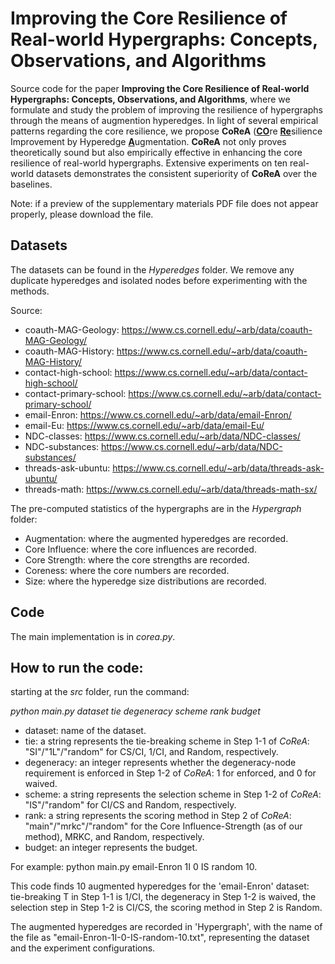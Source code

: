 # Improving the Core Resilience of Real-world Hypergraphs: Concepts, Observations, and Algorithms
Source code for the paper **Improving the Core Resilience of Real-world Hypergraphs: Concepts, Observations, and Algorithms**, where we formulate and study the problem of improving the resilience of hypergraphs through the means of augmention hyperedges.
In light of several empirical patterns regarding the core resilience, we propose **CoReA** (<ins><strong>CO</strong></ins>re <ins><strong>Re</strong></ins>silience Improvement by Hyperedge <ins><strong>A</strong></ins>ugmentation.
**CoReA** not only proves theoretically sound but also empirically effective in enhancing the core resilience of real-world hypergraphs.
Extensive experiments on ten real-world datasets demonstrates the consistent superiority of **CoReA** over the baselines.

Note: if a preview of the supplementary materials PDF file does not appear properly, please download the file.

## Datasets
The datasets can be found in the *Hyperedges* folder. 
We remove any duplicate hyperedges and isolated nodes before experimenting with the methods.

Source:
- coauth-MAG-Geology: https://www.cs.cornell.edu/~arb/data/coauth-MAG-Geology/
- coauth-MAG-History: https://www.cs.cornell.edu/~arb/data/coauth-MAG-History/
- contact-high-school: https://www.cs.cornell.edu/~arb/data/contact-high-school/
- contact-primary-school: https://www.cs.cornell.edu/~arb/data/contact-primary-school/
- email-Enron: https://www.cs.cornell.edu/~arb/data/email-Enron/
- email-Eu: https://www.cs.cornell.edu/~arb/data/email-Eu/
- NDC-classes: https://www.cs.cornell.edu/~arb/data/NDC-classes/
- NDC-substances: https://www.cs.cornell.edu/~arb/data/NDC-substances/
- threads-ask-ubuntu: https://www.cs.cornell.edu/~arb/data/threads-ask-ubuntu/
- threads-math: https://www.cs.cornell.edu/~arb/data/threads-math-sx/

The pre-computed statistics of the hypergraphs are in the *Hypergraph* folder:
- Augmentation: where the augmented hyperedges are recorded.
- Core Influence: where the core influences are recorded.
- Core Strength: where the core strengths are recorded.
- Coreness: where the core numbers are recorded.
- Size: where the hyperedge size distributions are recorded.

## Code
The main implementation is in *corea.py*.

## How to run the code:
starting at the *src* folder, run the command:

*python main.py dataset tie degeneracy scheme rank budget*
- dataset: name of the dataset.
- tie: a string represents the tie-breaking scheme in Step 1-1 of *CoReA*: "SI"/"1L"/"random" for CS/CI, 1/CI, and Random, respectively.
- degeneracy: an integer represents whether the degeneracy-node requirement is enforced in Step 1-2 of *CoReA*: 1 for enforced, and 0 for waived.
- scheme: a string represents the selection scheme in Step 1-2 of *CoReA*: "IS"/"random" for CI/CS and Random, respectively.
- rank: a string represents the scoring method in Step 2 of *CoReA*: "main"/"mrkc"/"random" for the Core Influence-Strength (as of our method), MRKC, and Random, respectively.
- budget: an integer represents the budget.

For example: python main.py email-Enron 1I 0 IS random 10.

This code finds 10 augmented hyperedges for the 'email-Enron' dataset: tie-breaking T in Step 1-1 is 1/CI, the degeneracy in Step 1-2 is waived, the selection step in Step 1-2 is CI/CS, the scoring method in Step 2 is Random.

The augmented hyperedges are recorded in 'Hypergraph', with the name of the file as "email-Enron-1I-0-IS-random-10.txt", representing the dataset and the experiment configurations.
